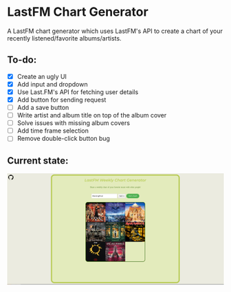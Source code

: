 # LastFM Chart Generator
A LastFM chart generator which uses LastFM's API to create a chart of your recently listened/favorite albums/artists.

## To-do:
- [X] Create an ugly UI
- [X] Add input and dropdown
- [X] Use Last.FM's API for fetching user details
- [X] Add button for sending request
- [ ] Add a save button
- [ ] Write artist and album title on top of the album cover
- [ ] Solve issues with missing album covers 
- [ ] Add time frame selection
- [ ] Remove double-click button bug

## Current state:
![Screenshot](res/screenshot.png)
